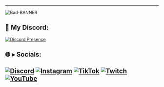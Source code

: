 
---
![Bad-BANNER](https://i.pinimg.com/originals/23/49/2e/23492efc887d99eb14216ce9b837f5b5.gif)

## 🚀 My Discord:
[![Discord Presence](https://lanyard.cnrad.dev/api/1196581154145448038)](https://discord.com/users/1196581154145448038)

## :globe_with_meridians: ▸ Socials:
[![Discord](https://img.shields.io/badge/Discord-%237289DA.svg?logo=discord&logoColor=white)](https://discord.gg/tensei) 
[![Instagram](https://img.shields.io/badge/Instagram-%23E4405F.svg?logo=Instagram&logoColor=white)](https://instagram.com/badsims_off) 
[![TikTok](https://img.shields.io/badge/TikTok-%23000000.svg?logo=TikTok&logoColor=white)](https://tiktok.com/@badsimsoff) 
[![Twitch](https://img.shields.io/badge/Twitch-%239146FF.svg?logo=Twitch&logoColor=white)](https://twitch.tv/badsims_off) 
[![YouTube](https://img.shields.io/badge/YouTube-%23FF0000.svg?logo=YouTube&logoColor=white)](https://youtube.com/@badsims_off)
---
